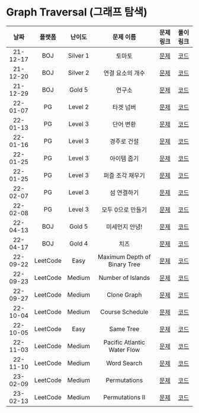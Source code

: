 # Graph Traversal (그래프 탐색)

|   날짜   |  플랫폼  |  난이도  |          문제 이름           |                              문제 링크                              |                                      풀이 링크                                       |
| :------: | :------: | :------: | :--------------------------: | :-----------------------------------------------------------------: | :----------------------------------------------------------------------------------: |
| 21-12-17 |   BOJ    | Silver 1 |            토마토            |            [문제](https://www.acmicpc.net/problem/7576)             |   [코드](https://github.com/LeeMir/Algorithm/blob/main/GraphTraversal/BOJ-7576.js)   |
| 21-12-20 |   BOJ    | Silver 2 |       연결 요소의 개수       |            [문제](https://www.acmicpc.net/problem/11724)            |  [코드](https://github.com/LeeMir/Algorithm/blob/main/GraphTraversal/BOJ-11724.js)   |
| 21-12-29 |   BOJ    |  Gold 5  |            연구소            |            [문제](https://www.acmicpc.net/problem/14502)            |  [코드](https://github.com/LeeMir/Algorithm/blob/main/GraphTraversal/BOJ-14502.js)   |
| 22-01-07 |    PG    | Level 2  |          타겟 넘버           |  [문제](https://programmers.co.kr/learn/courses/30/lessons/43165)   |   [코드](https://github.com/LeeMir/Algorithm/blob/main/GraphTraversal/PG-43165.js)   |
| 22-01-13 |    PG    | Level 3  |          단어 변환           |  [문제](https://programmers.co.kr/learn/courses/30/lessons/43163)   |   [코드](https://github.com/LeeMir/Algorithm/blob/main/GraphTraversal/PG-43163.js)   |
| 22-01-16 |    PG    | Level 3  |         경주로 건설          |  [문제](https://programmers.co.kr/learn/courses/30/lessons/67259)   |   [코드](https://github.com/LeeMir/Algorithm/blob/main/GraphTraversal/PG-67259.js)   |
| 22-01-25 |    PG    | Level 3  |         아이템 줍기          |  [문제](https://programmers.co.kr/learn/courses/30/lessons/87694)   |   [코드](https://github.com/LeeMir/Algorithm/blob/main/GraphTraversal/PG-87694.js)   |
| 22-01-25 |    PG    | Level 3  |       퍼즐 조각 채우기       |  [문제](https://programmers.co.kr/learn/courses/30/lessons/84021)   |   [코드](https://github.com/LeeMir/Algorithm/blob/main/GraphTraversal/PG-84021.js)   |
| 22-02-07 |    PG    | Level 3  |         섬 연결하기          |  [문제](https://programmers.co.kr/learn/courses/30/lessons/42861)   |   [코드](https://github.com/LeeMir/Algorithm/blob/main/GraphTraversal/PG-42861.js)   |
| 22-02-08 |    PG    | Level 3  |      모두 0으로 만들기       |  [문제](https://programmers.co.kr/learn/courses/30/lessons/76503)   |   [코드](https://github.com/LeeMir/Algorithm/blob/main/GraphTraversal/PG-76503.js)   |
| 22-04-13 |   BOJ    |  Gold 5  |        미세먼지 안녕!        |            [문제](https://www.acmicpc.net/problem/17144)            |  [코드](https://github.com/LeeMir/Algorithm/blob/main/GraphTraversal/BOJ-17144.js)   |
| 22-04-17 |   BOJ    |  Gold 4  |             치즈             |            [문제](https://www.acmicpc.net/problem/2638)             |   [코드](https://github.com/LeeMir/Algorithm/blob/main/GraphTraversal/BOJ-2638.js)   |
| 22-09-22 | LeetCode |   Easy   | Maximum Depth of Binary Tree | [문제](https://leetcode.com/problems/maximum-depth-of-binary-tree/) | [코드](https://github.com/LeeMir/Algorithm/blob/main/GraphTraversal/LeetCode-104.js) |
| 22-09-23 | LeetCode |  Medium  |      Number of Islands       |      [문제](https://leetcode.com/problems/number-of-islands/)       | [코드](https://github.com/LeeMir/Algorithm/blob/main/GraphTraversal/LeetCode-200.js) |
| 22-09-27 | LeetCode |  Medium  |         Clone Graph          |         [문제](https://leetcode.com/problems/clone-graph/)          | [코드](https://github.com/LeeMir/Algorithm/blob/main/GraphTraversal/LeetCode-133.js) |
| 22-10-04 | LeetCode |  Medium  |       Course Schedule        |       [문제](https://leetcode.com/problems/course-schedule/)        | [코드](https://github.com/LeeMir/Algorithm/blob/main/GraphTraversal/LeetCode-207.js) |
| 22-10-05 | LeetCode |   Easy   |          Same Tree           |          [문제](https://leetcode.com/problems/same-tree/)           | [코드](https://github.com/LeeMir/Algorithm/blob/main/GraphTraversal/LeetCode-100.js) |
| 22-11-03 | LeetCode |  Medium  | Pacific Atlantic Water Flow  | [문제](https://leetcode.com/problems/pacific-atlantic-water-flow/)  | [코드](https://github.com/LeeMir/Algorithm/blob/main/GraphTraversal/LeetCode-417.js) |
| 22-11-10 | LeetCode |  Medium  |         Word Search          |         [문제](https://leetcode.com/problems/word-search/)          | [코드](https://github.com/LeeMir/Algorithm/blob/main/GraphTraversal/LeetCode-79.js)  |
| 23-02-09 | LeetCode |  Medium  |         Permutations         |         [문제](https://leetcode.com/problems/permutations/)         | [코드](https://github.com/LeeMir/Algorithm/blob/main/GraphTraversal/Leetcode-46.ts)  |
| 23-02-13 | LeetCode |  Medium  |       Permutations II        |       [문제](https://leetcode.com/problems/permutations-ii/)        | [코드](https://github.com/LeeMir/Algorithm/blob/main/GraphTraversal/Leetcode-47.ts)  |
